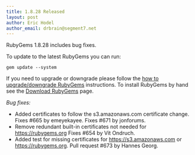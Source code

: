 ```yaml
---
title: 1.8.28 Released
layout: post
author: Eric Hodel
author_email: drbrain@segment7.net
---
```


RubyGems 1.8.28 includes bug fixes.

To update to the latest RubyGems you can run:

    gem update --system

If you need to upgrade or downgrade please follow the [how to upgrade/downgrade
RubyGems][upgrading] instructions.  To install RubyGems by hand see the
[Download RubyGems][download] page.

_Bug fixes:_

* Added certificates to follow the s3.amazonaws.com certificate change.  Fixes #665 by emeyekayee.  Fixes #671 by jonforums.
* Remove redundant built-in certificates not needed for https://rubygems.org Fixes #654 by Vít Ondruch.
* Added test for missing certificates for https://s3.amazonaws.com or https://rubygems.org.  Pull request #673 by Hannes Georg.


[download]: http://rubygems.org/pages/download
[upgrading]: http://rubygems.rubyforge.org/rubygems-update/UPGRADING_rdoc.html

